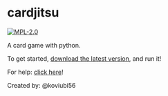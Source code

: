 # cardjitsu

[![MPL-2.0](https://img.shields.io/github/license/koviubi56/cardjitsu)](https://github.com/koviubi56/cardjitsu/blob/main/LICENSE)

A card game with python.

To get started, [download the latest version](https://github.com/koviubi56/cardjitsu/releases/latest), and run it!

For help: [click here](https://github.com/koviubi56/cardjitsu/discussions/new)!

Created by: @koviubi56
